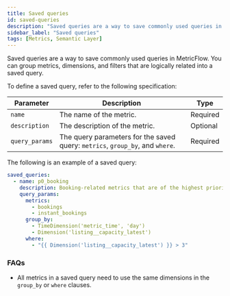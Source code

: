 ```yaml
---
title: Saved queries
id: saved-queries
description: "Saved queries are a way to save commonly used queries in MetricFlow. They can be used to save time and avoid writing the same query over and over again."
sidebar_label: "Saved queries"
tags: [Metrics, Semantic Layer]
---
```


Saved queries are a way to save commonly used queries in MetricFlow. You can group metrics, dimensions, and filters that are logically related into a saved query. 

To define a saved query, refer to the following specification:

 Parameter | Description | Type |
| --------- | ----------- | ---- |
| `name` | The name of the metric. | Required |
| `description` | The description of the metric. | Optional |
| `query_params` | The query parameters for the saved query: `metrics`, `group_by`, and `where`. | Required |

The following is an example of a saved query:

```yaml
saved_queries:
  - name: p0_booking
    description: Booking-related metrics that are of the highest priority.
    query_params:
      metrics:
        - bookings
        - instant_bookings
      group_by:
        - TimeDimension('metric_time', 'day')
        - Dimension('listing__capacity_latest')
      where:
        - "{{ Dimension('listing__capacity_latest') }} > 3"
```

### FAQs 

* All metrics in a saved query need to use the same dimensions in the `group_by` or `where` clauses.
